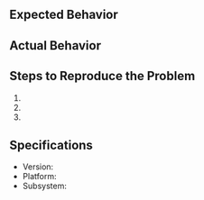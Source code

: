## Expected Behavior


## Actual Behavior


## Steps to Reproduce the Problem

1.
2.
3.

## Specifications

- Version:
- Platform:
- Subsystem: